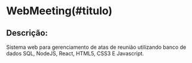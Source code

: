 # WebMeeting(#titulo)

## Descrição: 
Sistema web para gerenciamento de atas de reunião utilizando banco de dados SQL, NodeJS, React, HTML5, CSS3 E Javascript.


